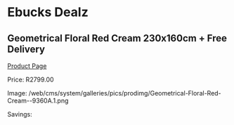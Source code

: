 
# Ebucks Dealz
## Geometrical Floral Red Cream 230x160cm + Free Delivery
[Product Page](https://www.ebucks.com/web/shop/productSelected.do?prodId=1210179779&catId=1209942745)

Price: R2799.00

Image: /web/cms/system/galleries/pics/prodimg/Geometrical-Floral-Red-Cream--9360A.1.png

Savings: 


	